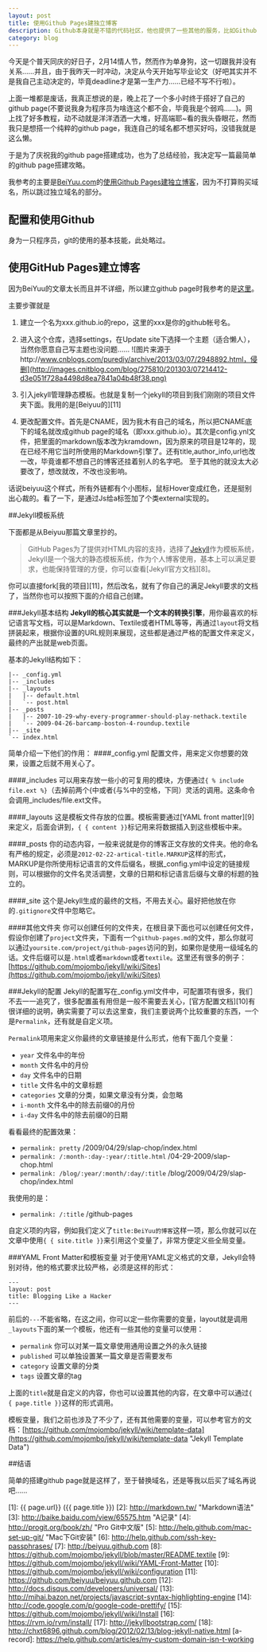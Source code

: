 ```yaml
---
layout: post
title: 使用Github Pages建独立博客
description: Github本身就是不错的代码社区，他也提供了一些其他的服务，比如Github Pages，使用它可以很方便的建立自己的独立博客，并且免费。
category: blog
---
```


今天是个普天同庆的好日子，2月14情人节，然而作为单身狗，这一切跟我并没有关系……并且，由于我昨天一时冲动，决定从今天开始写毕业论文（好吧其实并不是我自己主动决定的，毕竟deadline才是第一生产力……已经不写不行啦）。

上面一堆都是废话，我真正想说的是，晚上花了一个多小时终于搭好了自己的github page(不要说我身为程序员为啥连这个都不会，毕竟我是个弱鸡……)。网上找了好多教程，动不动就是洋洋洒洒一大堆，好高端耶~看的我头昏眼花，然而我只是想搭一个纯粹的github page，我连自己的域名都不想买好吗，没错我就是这么懒。

于是为了庆祝我的github page搭建成功，也为了总结经验，我决定写一篇最简单的github page搭建攻略。

我参考的主要是[BeiYuu.com](http://beiyuu.com)的[使用Github Pages建独立博客](http://beiyuu.com/github-pages/)，因为不打算购买域名，所以跳过独立域名的部分。

## 配置和使用Github
身为一只程序员，git的使用的基本技能，此处略过。

## 使用GitHub Pages建立博客
因为BeiYuu的文章太长而且并不详细，所以建立github page时我参考的是[这里](http://www.cnblogs.com/purediy/archive/2013/03/07/2948892.html)。

主要步骤就是

1. 建立一个名为xxx.github.io的repo，这里的xxx是你的github帐号名。

2. 进入这个仓库，选择settings，在Update site下选择一个主题（适合懒人），当然你愿意自己写主题也没问题……
![图片来源于http://www.cnblogs.com/purediy/archive/2013/03/07/2948892.html，侵删](http://images.cnitblog.com/blog/275810/201303/07214412-d3e051f728a4498d8ea7841a04b48f38.png)

3. 引入jekyll管理静态模板。也就是复制一个jekyll的项目到我们刚刚的项目文件夹下面。我用的是[Beiyuu的][11]

4. 更改配置文件。首先是CNAME，因为我木有自己的域名，所以把CNAME底下的域名就改成github page的域名（即xxx.github.io）。其次是config.ynl文件，把里面的markdown版本改为kramdown，因为原来的项目是12年的，现在已经不用它当时所使用的Markdown引擎了。还有title,author_info,url也改一改，毕竟谁都不想自己的博客还挂着别人的名字吧。
至于其他的就没太大必要改了，想改就改，不改也没影响。

话说beiyuu这个样式，所有外链都有个小图标，鼠标Hover变成红色，还是挺别出心裁的。看了一下，是通过Js给a标签加了个类external实现的。

##Jekyll模板系统

下面都是从Beiyuu那篇文章里抄的。

> GitHub Pages为了提供对HTML内容的支持，选择了[Jekyll][]作为模板系统，Jekyll是一个强大的静态模板系统，作为个人博客使用，基本上可以满足要求，也能保持管理的方便，你可以查看[Jekyll官方文档][8]。

你可以直接fork[我的项目][11]，然后改名，就有了你自己的满足Jekyll要求的文档了，当然你也可以按照下面的介绍自己创建。

###Jekyll基本结构
**Jekyll的核心其实就是一个文本的转换引擎**，用你最喜欢的标记语言写文档，可以是Markdown、Textile或者HTML等等，再通过`layout`将文档拼装起来，根据你设置的URL规则来展现，这些都是通过严格的配置文件来定义，最终的产出就是web页面。

基本的Jekyll结构如下：

    |-- _config.yml
    |-- _includes
    |-- _layouts
    |   |-- default.html
    |   `-- post.html
    |-- _posts
    |   |-- 2007-10-29-why-every-programmer-should-play-nethack.textile
    |   `-- 2009-04-26-barcamp-boston-4-roundup.textile
    |-- _site
    `-- index.html


简单介绍一下他们的作用：
####_config.yml
配置文件，用来定义你想要的效果，设置之后就不用关心了。

####_includes
可以用来存放一些小的可复用的模块，方便通过`{ % include file.ext %}`（去掉前两个{中或者{与%中的空格，下同）灵活的调用。这条命令会调用_includes/file.ext文件。

####_layouts
这是模板文件存放的位置。模板需要通过[YAML front matter][9]来定义，后面会讲到，`{ { content }}`标记用来将数据插入到这些模板中来。

####_posts
你的动态内容，一般来说就是你的博客正文存放的文件夹。他的命名有严格的规定，必须是`2012-02-22-artical-title.MARKUP`这样的形式，MARKUP是你所使用标记语言的文件后缀名，根据_config.yml中设定的链接规则，可以根据你的文件名灵活调整，文章的日期和标记语言后缀与文章的标题的独立的。

####_site
这个是Jekyll生成的最终的文档，不用去关心。最好把他放在你的`.gitignore`文件中忽略它。

####其他文件夹
你可以创建任何的文件夹，在根目录下面也可以创建任何文件，假设你创建了`project`文件夹，下面有一个`github-pages.md`的文件，那么你就可以通过`yoursite.com/project/github-pages`访问的到，如果你是使用一级域名的话。文件后缀可以是`.html`或者`markdown`或者`textile`。这里还有很多的例子：[https://github.com/mojombo/jekyll/wiki/Sites](https://github.com/mojombo/jekyll/wiki/Sites)

###Jekyll的配置
Jekyll的配置写在_config.yml文件中，可配置项有很多，我们不去一一追究了，很多配置虽有用但是一般不需要去关心，[官方配置文档][10]有很详细的说明，确实需要了可以去这里查，我们主要说两个比较重要的东西，一个是`Permalink`，还有就是自定义项。

`Permalink`项用来定义你最终的文章链接是什么形式，他有下面几个变量：

* `year` 文件名中的年份
* `month` 文件名中的月份
* `day` 文件名中的日期
* `title` 文件名中的文章标题
* `categories` 文章的分类，如果文章没有分类，会忽略
* `i-month` 文件名中的除去前缀0的月份
* `i-day` 文件名中的除去前缀0的日期

看看最终的配置效果：

* `permalink: pretty` /2009/04/29/slap-chop/index.html
* `permalink: /:month-:day-:year/:title.html` /04-29-2009/slap-chop.html
* `permalink: /blog/:year/:month/:day/:title` /blog/2009/04/29/slap-chop/index.html

我使用的是：

* `permalink: /:title` /github-pages

自定义项的内容，例如我们定义了`title:BeiYuu的博客`这样一项，那么你就可以在文章中使用`{ { site.title }}`来引用这个变量了，非常方便定义些全局变量。

###YAML Front Matter和模板变量
对于使用YAML定义格式的文章，Jekyll会特别对待，他的格式要求比较严格，必须是这样的形式：

    ---
    layout: post
    title: Blogging Like a Hacker
    ---

前后的`---`不能省略，在这之间，你可以定一些你需要的变量，layout就是调用`_layouts`下面的某一个模板，他还有一些其他的变量可以使用：

* `permalink` 你可以对某一篇文章使用通用设置之外的永久链接
* `published` 可以单独设置某一篇文章是否需要发布
* `category` 设置文章的分类
* `tags` 设置文章的tag

上面的`title`就是自定义的内容，你也可以设置其他的内容，在文章中可以通过`{ { page.title }}`这样的形式调用。

模板变量，我们之前也涉及了不少了，还有其他需要的变量，可以参考官方的文档：[https://github.com/mojombo/jekyll/wiki/template-data](https://github.com/mojombo/jekyll/wiki/template-data "Jekyll Template Data")


##结语

简单的搭建github page就是这样了，至于替换域名，还是等我以后买了域名再说吧……


[BeiYuu]:    http://beiyuu.com  "BeiYuu"
[Github]:   http://github.com "Github"
[jQuery]:   https://github.com/jquery/jquery "jQuery@github"
[Twitter]:  https://github.com/twitter/bootstrap "Twitter@github"
[Github Pages]: http://pages.github.com/ "Github Pages"
[Godaddy]:  http://www.godaddy.com/ "Godaddy"
[Jekyll]:   https://github.com/mojombo/jekyll "Jekyll"
[DNSPod]:   https://www.dnspod.cn/ "DNSPod"
[Disqus]: http://disqus.com/
[多说]: http://duoshuo.com/
[1]:    {{ page.url}}  ({{ page.title }})
[2]: http://markdown.tw/    "Markdown语法"
[3]:    http://baike.baidu.com/view/65575.htm "A记录"
[4]: http://progit.org/book/zh/ "Pro Git中文版"
[5]: http://help.github.com/mac-set-up-git/ "Mac下Git安装"
[6]: http://help.github.com/ssh-key-passphrases/
[7]: http://beiyuu.github.com
[8]: https://github.com/mojombo/jekyll/blob/master/README.textile
[9]: https://github.com/mojombo/jekyll/wiki/YAML-Front-Matter
[10]: https://github.com/mojombo/jekyll/wiki/configuration
[11]: https://github.com/beiyuu/beiyuu.github.com
[12]: http://docs.disqus.com/developers/universal/
[13]: http://mihai.bazon.net/projects/javascript-syntax-highlighting-engine
[14]: http://code.google.com/p/google-code-prettify/
[15]: https://github.com/mojombo/jekyll/wiki/Install
[16]: https://rvm.io/rvm/install/
[17]: http://jekyllbootstrap.com/
[18]: http://chxt6896.github.com/blog/2012/02/13/blog-jekyll-native.html
[a-record]: https://help.github.com/articles/my-custom-domain-isn-t-working
